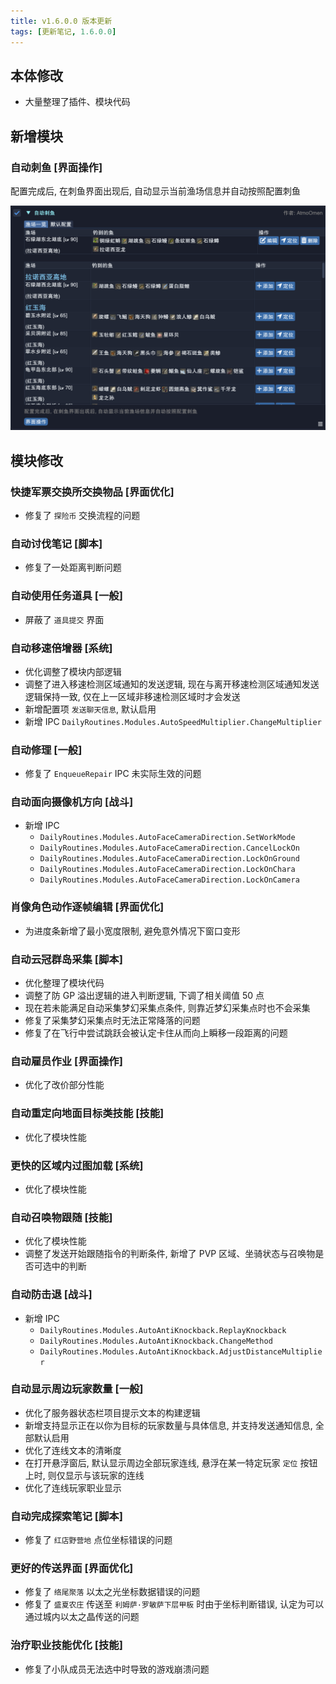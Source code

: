 ```yaml
---
title: v1.6.0.0 版本更新
tags: [更新笔记, 1.6.0.0]
---
```


## 本体修改

- 大量整理了插件、模块代码

## 新增模块

### 自动刺鱼 [界面操作]

配置完成后, 在刺鱼界面出现后, 自动显示当前渔场信息并自动按照配置刺鱼

![AutoSpearfish](/assets/Changelog/1.6.0.0/AutoSpearfish.png)

## 模块修改

### 快捷军票交换所交换物品 [界面优化]

- 修复了 `探险币` 交换流程的问题

### 自动讨伐笔记 [脚本]

- 修复了一处距离判断问题

### 自动使用任务道具 [一般]

- 屏蔽了 `道具提交` 界面

### 自动移速倍增器 [系统]

- 优化调整了模块内部逻辑
- 调整了进入移速检测区域通知的发送逻辑, 现在与离开移速检测区域通知发送逻辑保持一致, 仅在上一区域非移速检测区域时才会发送
- 新增配置项 `发送聊天信息`, 默认启用
- 新增 IPC `DailyRoutines.Modules.AutoSpeedMultiplier.ChangeMultiplier`

### 自动修理 [一般]

- 修复了 `EnqueueRepair` IPC 未实际生效的问题

### 自动面向摄像机方向 [战斗]

- 新增 IPC
    - `DailyRoutines.Modules.AutoFaceCameraDirection.SetWorkMode`
    - `DailyRoutines.Modules.AutoFaceCameraDirection.CancelLockOn`
    - `DailyRoutines.Modules.AutoFaceCameraDirection.LockOnGround`
    - `DailyRoutines.Modules.AutoFaceCameraDirection.LockOnChara`
    - `DailyRoutines.Modules.AutoFaceCameraDirection.LockOnCamera`

### 肖像角色动作逐帧编辑 [界面优化]

- 为进度条新增了最小宽度限制, 避免意外情况下窗口变形

### 自动云冠群岛采集 [脚本]

- 优化整理了模块代码
- 调整了防 GP 溢出逻辑的进入判断逻辑, 下调了相关阈值 50 点
- 现在若未能满足自动采集梦幻采集点条件, 则靠近梦幻采集点时也不会采集
- 修复了采集梦幻采集点时无法正常降落的问题
- 修复了在飞行中尝试跳跃会被认定卡住从而向上瞬移一段距离的问题

### 自动雇员作业 [界面操作]

- 优化了改价部分性能

### 自动重定向地面目标类技能 [技能]

- 优化了模块性能

### 更快的区域内过图加载 [系统]

- 优化了模块性能

### 自动召唤物跟随 [技能]

- 优化了模块性能
- 调整了发送开始跟随指令的判断条件, 新增了 PVP 区域、坐骑状态与召唤物是否可选中的判断

### 自动防击退 [战斗]

- 新增 IPC
    - `DailyRoutines.Modules.AutoAntiKnockback.ReplayKnockback`
    - `DailyRoutines.Modules.AutoAntiKnockback.ChangeMethod`
    - `DailyRoutines.Modules.AutoAntiKnockback.AdjustDistanceMultiplier`

### 自动显示周边玩家数量 [一般]

- 优化了服务器状态栏项目提示文本的构建逻辑
- 新增支持显示正在以你为目标的玩家数量与具体信息, 并支持发送通知信息, 全部默认启用
- 优化了连线文本的清晰度
- 在打开悬浮窗后, 默认显示周边全部玩家连线, 悬浮在某一特定玩家 `定位` 按钮上时, 则仅显示与该玩家的连线
- 优化了连线玩家职业显示

### 自动完成探索笔记 [脚本]

- 修复了 `红店野营地` 点位坐标错误的问题

### 更好的传送界面 [界面优化]

- 修复了 `络尾聚落` 以太之光坐标数据错误的问题
- 修复了 `盛夏农庄` 传送至 `利姆萨·罗敏萨下层甲板` 时由于坐标判断错误, 认定为可以通过城内以太之晶传送的问题

### 治疗职业技能优化 [技能]

- 修复了小队成员无法选中时导致的游戏崩溃问题